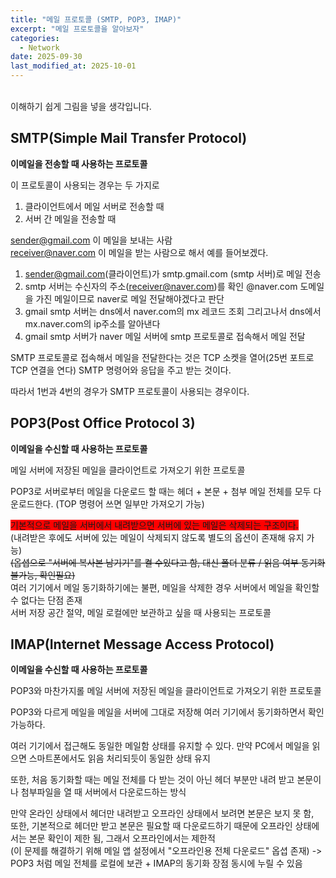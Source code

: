 ```yaml
---
title: "메일 프로토콜 (SMTP, POP3, IMAP)"
excerpt: "메일 프로토콜을 알아보자"
categories:
  - Network
date: 2025-09-30
last_modified_at: 2025-10-01
---
```

<br>
이해하기 쉽게 그림을 넣을 생각입니다.

## SMTP(Simple Mail Transfer Protocol)

**이메일을 전송할 때 사용하는 프로토콜**

이 프로토콜이 사용되는 경우는 두 가지로<br>
1. 클라이언트에서 메일 서버로 전송할 때<br>
2. 서버 간 메일을 전송할 때

sender@gmail.com 이 메일을 보내는 사람<br>
receiver@naver.com 이 메일을 받는 사람으로 해서 예를 들어보겠다.

1. sender@gmail.com(클라이언트)가 smtp.gmail.com (smtp 서버)로 메일 전송 <br>
2. smtp 서버는 수신자의 주소(receiver@naver.com)를 확인 @naver.com 도메일을 가진 메일이므로 naver로 메일 전달해야겠다고 판단<br>
3. gmail smtp 서버는 dns에서 naver.com의 mx 레코드 조회 그리고나서 dns에서 mx.naver.com의 ip주소를 알아낸다<br>
4. gmail smtp 서버가 naver 메일 서버에 smtp 프로토콜로 접속해서 메일 전달

SMTP 프로토콜로 접속해서 메일을 전달한다는 것은 TCP 소켓을 열어(25번 포트로 TCP 연결을 연다) SMTP 명령어와 응답을 주고 받는 것이다.

따라서 1번과 4번의 경우가 SMTP 프로토콜이 사용되는 경우이다. 

## POP3(Post Office Protocol 3) 

**이메일을 수신할 때 사용하는 프로토콜**

메일 서버에 저장된 메일을 클라이언트로 가져오기 위한 프로토콜

POP3로 서버로부터 메일을 다운로드 할 때는 헤더 + 본문 + 첨부 메일 전체를 모두 다운로드한다. (TOP 명령어 쓰면 일부만 가져오기 가능)

<span style="background-color:red"> 기본적으로 메일을 서버에서 내려받으면 서버에 있는 메일은 삭제되는 구조이다. </span> <br>
(내려받은 후에도 서버에 있는 메일이 삭제되지 않도록 별도의 옵션이 존재해 유지 가능)<br>
~~(옵셥으로 "서버에 복사본 남기기"를 켤 수있다고 함, 대신 폴더 분류 / 읽음 여부 동기화 불가능, 확인필요)~~ <br>
여러 기기에서 메일 동기화하기에는 불편, 메일을 삭제한 경우 서버에서 메일을 확인할 수 없다는 단점 존재<br>
서버 저장 공간 절약, 메일 로컬에만 보관하고 싶을 때 사용되는 프로토콜

## IMAP(Internet Message Access Protocol)

**이메일을 수신할 때 사용하는 프로토콜**

POP3와 마찬가지롤 메일 서버에 저장된 메일을 클라이언트로 가져오기 위한 프로토콜

POP3와 다르게 메일을 메일을 서버에 그대로 저장해 여러 기기에서 동기화하면서 확인 가능하다.

여러 기기에서 접근해도 동일한 메일함 상태를 유지할 수 있다. 만약 PC에서 메일을 읽으면 스마트폰에서도 읽음 처리되듯이 동일한 상태 유지

또한, 처음 동기화할 때는 메일 전체를 다 받는 것이 아닌 헤더 부분만 내려 받고 본문이나 첨부파일을 열 때 서버에서 다운로드하는 방식

만약 온라인 상태에서 헤더만 내려받고 오프라인 상태에서 보려면 본문은 보지 못 함,<br>
또한, 기본적으로 헤더만 받고 본문은 필요할 때 다운로드하기 때문에 오프라인 상태에서는 본문 확인이 제한 됨, 그래서 오프라인에서는 제한적<br>
(이 문제를 해결하기 위해 메일 앱 설정에서 "오프라인용 전체 다운로드" 옵셥 존재) -> POP3 처럼 메일 전체를 로컬에 보관 + IMAP의 동기화 장점 동시에 누릴 수 있음









